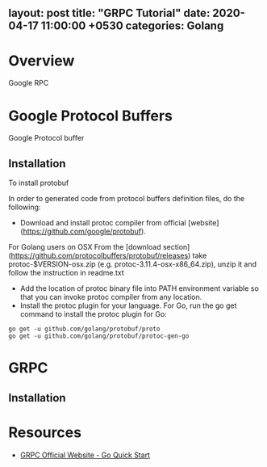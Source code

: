 layout: post
title:  "GRPC Tutorial"
date:   2020-04-17 11:00:00 +0530
categories: Golang
---

# Overview
Google RPC

# Google Protocol Buffers
Google Protocol buffer

## Installation
To install protobuf

In order to generated code from protocol buffers definition files, do the following:

* Download and install protoc compiler from official [website] (https://github.com/google/protobuf).

For Golang users on OSX
From the [download section] (https://github.com/protocolbuffers/protobuf/releases) take protoc-$VERSION-osx.zip (e.g. protoc-3.11.4-osx-x86_64.zip), unzip it and follow the instruction in readme.txt


* Add the location of protoc binary file into PATH environment variable so that you can invoke protoc compiler from any location.
* Install the protoc plugin for your language. For Go, run the go get command to install the protoc plugin for Go:

```
go get -u github.com/golang/protobuf/proto
go get -u github.com/golang/protobuf/protoc-gen-go
```

# GRPC

## Installation

# Resources
* [GRPC Official Website - Go Quick Start](https://www.grpc.io/docs/quickstart/go/)
